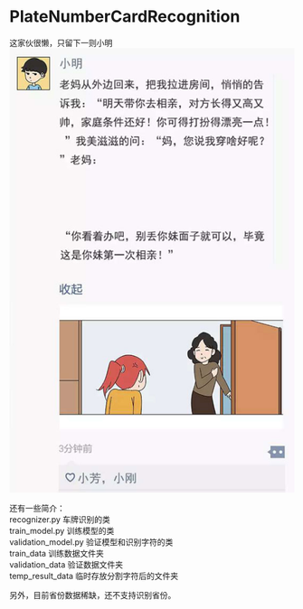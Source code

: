 # PlateNumberCardRecognition
这家伙很懒，只留下一则小明  
![Image text](https://github.com/onlylikews/PlateNumberCardRecognition/blob/master/readme_res/xiaoming.jpg?raw=true)

还有一些简介：  
recognizer.py		车牌识别的类  
train_model.py		训练模型的类  
validation_model.py	验证模型和识别字符的类  
train_data			训练数据文件夹  
validation_data		验证数据文件夹  
temp_result_data	临时存放分割字符后的文件夹  

另外，目前省份数据稀缺，还不支持识别省份。
